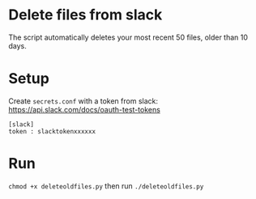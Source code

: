 # Delete files from slack

The script automatically deletes your most recent 50 files, older than 10 days.


# Setup

Create `secrets.conf` with a token from slack: https://api.slack.com/docs/oauth-test-tokens

```
[slack]
token : slacktokenxxxxxx
```

# Run
`chmod +x deleteoldfiles.py` then run `./deleteoldfiles.py`
